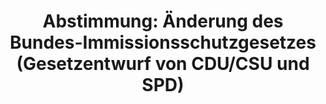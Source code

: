 ---
abstimmung:
  abstimmung: 1
  bundestagssitzung: 86
  datum: 14. März 2019
  legislaturperiode: 19
categories:
- Todo
data:
- title: Abstimmungsergebnis 20190314_1-data.pdf
  url: /res/2021-btw/abstimmungsergebnisse/20190314_1-data.pdf
- title: Abstimmungsergebnis 20190314_1_xls-data.xls
  url: /res/2021-btw/abstimmungsergebnisse/20190314_1_xls-data.xls
- title: Abstimmungsergebnis 20190314_1_xls-datacsv
  url: /res/2021-btw/abstimmungsergebnisse/csv/20190314_1_xls-datacsv
ergebnis:
  AfD:
    enthaltung: 0
    gesamt: 91
    ja: 86
    nein: 0
    nichtabgegeben: 5
    ungueltig: 0
  Bündnis 90/Die Grünen:
    enthaltung: 0
    gesamt: 67
    ja: 0
    nein: 60
    nichtabgegeben: 7
    ungueltig: 0
  Die Linke:
    enthaltung: 0
    gesamt: 69
    ja: 0
    nein: 57
    nichtabgegeben: 12
    ungueltig: 0
  FDP:
    enthaltung: 70
    gesamt: 80
    ja: 0
    nein: 0
    nichtabgegeben: 10
    ungueltig: 0
  cdu/csu:
    enthaltung: 0
    gesamt: 246
    ja: 232
    nein: 0
    nichtabgegeben: 14
    ungueltig: 0
  file: 20190314_1_xls-data.xls
  fraktionslos:
    enthaltung: 2
    gesamt: 4
    ja: 1
    nein: 1
    nichtabgegeben: 0
    ungueltig: 0
  spd:
    enthaltung: 0
    gesamt: 152
    ja: 139
    nein: 0
    nichtabgegeben: 13
    ungueltig: 0
layout: abstimmung
links:
- title: Link zu bundestag.de
  url: https://www.bundestag.de/parlament/plenum/abstimmung/abstimmung?id=583
preview: 'Deutscher Bundestag


  86. Sitzung des Deutschen Bundestages

  am Donnerstag, 14. März 2019


  Endgültiges Ergebnis der Namentlichen Abstimmung Nr. 1


  Gesetzentwurf der Fraktionen der CDU/CSU und SPD

  Entwurf eines Dreizehnten Gesetzes zur Änderung des Bundes-Immissionsschutzgesetzes

  Drs. 19/6335, 19/6929 und 19/8257'
tags:
- Todo
title: 'Abstimmung: Änderung des Bundes-Immissionsschutzgesetzes (Gesetzentwurf von CDU/CSU
  und SPD)'
---